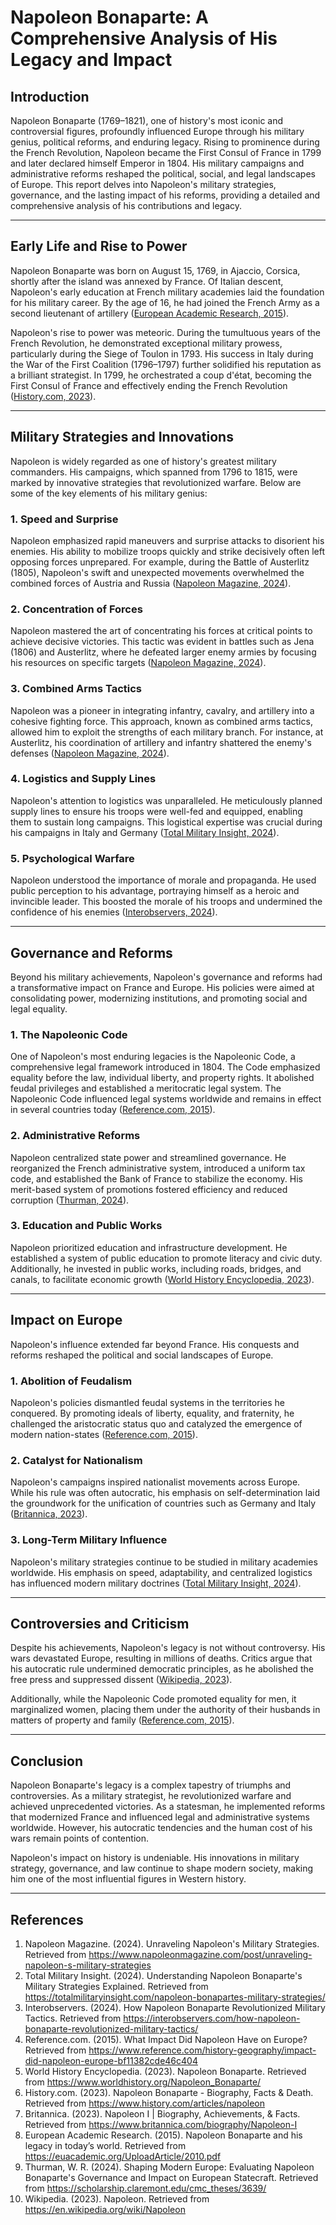 # Napoleon Bonaparte: A Comprehensive Analysis of His Legacy and Impact

## Introduction

Napoleon Bonaparte (1769–1821), one of history's most iconic and controversial figures, profoundly influenced Europe through his military genius, political reforms, and enduring legacy. Rising to prominence during the French Revolution, Napoleon became the First Consul of France in 1799 and later declared himself Emperor in 1804. His military campaigns and administrative reforms reshaped the political, social, and legal landscapes of Europe. This report delves into Napoleon's military strategies, governance, and the lasting impact of his reforms, providing a detailed and comprehensive analysis of his contributions and legacy.

---

## Early Life and Rise to Power

Napoleon Bonaparte was born on August 15, 1769, in Ajaccio, Corsica, shortly after the island was annexed by France. Of Italian descent, Napoleon's early education at French military academies laid the foundation for his military career. By the age of 16, he had joined the French Army as a second lieutenant of artillery ([European Academic Research, 2015](https://euacademic.org/UploadArticle/2010.pdf)).

Napoleon's rise to power was meteoric. During the tumultuous years of the French Revolution, he demonstrated exceptional military prowess, particularly during the Siege of Toulon in 1793. His success in Italy during the War of the First Coalition (1796–1797) further solidified his reputation as a brilliant strategist. In 1799, he orchestrated a coup d'état, becoming the First Consul of France and effectively ending the French Revolution ([History.com, 2023](https://www.history.com/articles/napoleon)).

---

## Military Strategies and Innovations

Napoleon is widely regarded as one of history's greatest military commanders. His campaigns, which spanned from 1796 to 1815, were marked by innovative strategies that revolutionized warfare. Below are some of the key elements of his military genius:

### 1. **Speed and Surprise**
Napoleon emphasized rapid maneuvers and surprise attacks to disorient his enemies. His ability to mobilize troops quickly and strike decisively often left opposing forces unprepared. For example, during the Battle of Austerlitz (1805), Napoleon's swift and unexpected movements overwhelmed the combined forces of Austria and Russia ([Napoleon Magazine, 2024](https://www.napoleonmagazine.com/post/unraveling-napoleon-s-military-strategies)).

### 2. **Concentration of Forces**
Napoleon mastered the art of concentrating his forces at critical points to achieve decisive victories. This tactic was evident in battles such as Jena (1806) and Austerlitz, where he defeated larger enemy armies by focusing his resources on specific targets ([Napoleon Magazine, 2024](https://www.napoleonmagazine.com/post/unraveling-napoleon-s-military-strategies)).

### 3. **Combined Arms Tactics**
Napoleon was a pioneer in integrating infantry, cavalry, and artillery into a cohesive fighting force. This approach, known as combined arms tactics, allowed him to exploit the strengths of each military branch. For instance, at Austerlitz, his coordination of artillery and infantry shattered the enemy's defenses ([Napoleon Magazine, 2024](https://www.napoleonmagazine.com/post/unraveling-napoleon-s-military-strategies)).

### 4. **Logistics and Supply Lines**
Napoleon's attention to logistics was unparalleled. He meticulously planned supply lines to ensure his troops were well-fed and equipped, enabling them to sustain long campaigns. This logistical expertise was crucial during his campaigns in Italy and Germany ([Total Military Insight, 2024](https://totalmilitaryinsight.com/napoleon-bonapartes-military-strategies/)).

### 5. **Psychological Warfare**
Napoleon understood the importance of morale and propaganda. He used public perception to his advantage, portraying himself as a heroic and invincible leader. This boosted the morale of his troops and undermined the confidence of his enemies ([Interobservers, 2024](https://interobservers.com/how-napoleon-bonaparte-revolutionized-military-tactics/)).

---

## Governance and Reforms

Beyond his military achievements, Napoleon's governance and reforms had a transformative impact on France and Europe. His policies were aimed at consolidating power, modernizing institutions, and promoting social and legal equality.

### 1. **The Napoleonic Code**
One of Napoleon's most enduring legacies is the Napoleonic Code, a comprehensive legal framework introduced in 1804. The Code emphasized equality before the law, individual liberty, and property rights. It abolished feudal privileges and established a meritocratic legal system. The Napoleonic Code influenced legal systems worldwide and remains in effect in several countries today ([Reference.com, 2015](https://www.reference.com/history-geography/impact-did-napoleon-europe-bf11382cde46c404)).

### 2. **Administrative Reforms**
Napoleon centralized state power and streamlined governance. He reorganized the French administrative system, introduced a uniform tax code, and established the Bank of France to stabilize the economy. His merit-based system of promotions fostered efficiency and reduced corruption ([Thurman, 2024](https://scholarship.claremont.edu/cmc_theses/3639/)).

### 3. **Education and Public Works**
Napoleon prioritized education and infrastructure development. He established a system of public education to promote literacy and civic duty. Additionally, he invested in public works, including roads, bridges, and canals, to facilitate economic growth ([World History Encyclopedia, 2023](https://www.worldhistory.org/Napoleon_Bonaparte/)).

---

## Impact on Europe

Napoleon's influence extended far beyond France. His conquests and reforms reshaped the political and social landscapes of Europe.

### 1. **Abolition of Feudalism**
Napoleon's policies dismantled feudal systems in the territories he conquered. By promoting ideals of liberty, equality, and fraternity, he challenged the aristocratic status quo and catalyzed the emergence of modern nation-states ([Reference.com, 2015](https://www.reference.com/history-geography/impact-did-napoleon-europe-bf11382cde46c404)).

### 2. **Catalyst for Nationalism**
Napoleon's campaigns inspired nationalist movements across Europe. While his rule was often autocratic, his emphasis on self-determination laid the groundwork for the unification of countries such as Germany and Italy ([Britannica, 2023](https://www.britannica.com/biography/Napoleon-I)).

### 3. **Long-Term Military Influence**
Napoleon's military strategies continue to be studied in military academies worldwide. His emphasis on speed, adaptability, and centralized logistics has influenced modern military doctrines ([Total Military Insight, 2024](https://totalmilitaryinsight.com/napoleon-bonapartes-military-strategies/)).

---

## Controversies and Criticism

Despite his achievements, Napoleon's legacy is not without controversy. His wars devastated Europe, resulting in millions of deaths. Critics argue that his autocratic rule undermined democratic principles, as he abolished the free press and suppressed dissent ([Wikipedia, 2023](https://en.wikipedia.org/wiki/Napoleon)).

Additionally, while the Napoleonic Code promoted equality for men, it marginalized women, placing them under the authority of their husbands in matters of property and family ([Reference.com, 2015](https://www.reference.com/history-geography/impact-did-napoleon-europe-bf11382cde46c404)).

---

## Conclusion

Napoleon Bonaparte's legacy is a complex tapestry of triumphs and controversies. As a military strategist, he revolutionized warfare and achieved unprecedented victories. As a statesman, he implemented reforms that modernized France and influenced legal and administrative systems worldwide. However, his autocratic tendencies and the human cost of his wars remain points of contention.

Napoleon's impact on history is undeniable. His innovations in military strategy, governance, and law continue to shape modern society, making him one of the most influential figures in Western history.

---

## References

1. Napoleon Magazine. (2024). Unraveling Napoleon's Military Strategies. Retrieved from https://www.napoleonmagazine.com/post/unraveling-napoleon-s-military-strategies  
2. Total Military Insight. (2024). Understanding Napoleon Bonaparte's Military Strategies Explained. Retrieved from https://totalmilitaryinsight.com/napoleon-bonapartes-military-strategies/  
3. Interobservers. (2024). How Napoleon Bonaparte Revolutionized Military Tactics. Retrieved from https://interobservers.com/how-napoleon-bonaparte-revolutionized-military-tactics/  
4. Reference.com. (2015). What Impact Did Napoleon Have on Europe? Retrieved from https://www.reference.com/history-geography/impact-did-napoleon-europe-bf11382cde46c404  
5. World History Encyclopedia. (2023). Napoleon Bonaparte. Retrieved from https://www.worldhistory.org/Napoleon_Bonaparte/  
6. History.com. (2023). Napoleon Bonaparte - Biography, Facts & Death. Retrieved from https://www.history.com/articles/napoleon  
7. Britannica. (2023). Napoleon I | Biography, Achievements, & Facts. Retrieved from https://www.britannica.com/biography/Napoleon-I  
8. European Academic Research. (2015). Napoleon Bonaparte and his legacy in today’s world. Retrieved from https://euacademic.org/UploadArticle/2010.pdf  
9. Thurman, W. R. (2024). Shaping Modern Europe: Evaluating Napoleon Bonaparte's Governance and Impact on European Statecraft. Retrieved from https://scholarship.claremont.edu/cmc_theses/3639/  
10. Wikipedia. (2023). Napoleon. Retrieved from https://en.wikipedia.org/wiki/Napoleon  